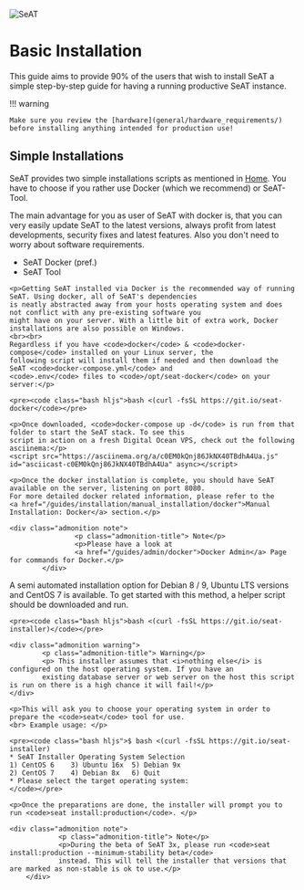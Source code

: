 ![SeAT](https://i.imgur.com/aPPOxSK.png)

# Basic Installation

This guide aims to provide 90% of the users that wish to install SeAT a simple step-by-step guide for having a running 
productive SeAT instance.

!!! warning

    Make sure you review the [hardware](general/hardware_requirements/) before installing anything intended for production use!

## Simple Installations

SeAT provides two simple installations scripts as mentioned in [Home](/index.md). You have to choose if you rather use
Docker (which we recommend) or SeAT-Tool.

The main advantage for you as user of SeAT with docker is, that you can very easily update SeAT to the latest versions,
always profit from latest developments, security fixes and latest features. Also you don't need to worry about software
requirements. 

<section class="mdc-tabs">
<ul class="mdc-tab-bar">
  <li class="mdc-tab active"><a role="tab" data-toggle="tab">SeAT Docker (pref.)</a></li>
  <li class="mdc-tab"><a role="tab" data-toggle="tab">SeAT Tool</a></li>
</ul>
<div class="mdc-panels">
<div role="tabpanel" class="mdc-panel active">

    <p>Getting SeAT installed via Docker is the recommended way of running SeAT. Using docker, all of SeAT's dependencies 
    is neatly abstracted away from your hosts operating system and does not conflict with any pre-existing software you 
    might have on your server. With a little bit of extra work, Docker installations are also possible on Windows.
    <br><br>
    Regardless if you have <code>docker</code> & <code>docker-compose</code> installed on your Linux server, the 
    following script will install them if needed and then download the SeAT <code>docker-compose.yml</code> and 
    <code>.env</code> files to <code>/opt/seat-docker</code> on your server:</p>
    
    <pre><code class="bash hljs">bash <(curl -fsSL https://git.io/seat-docker</code></pre>
    
    <p>Once downloaded, <code>docker-compose up -d</code> is run from that folder to start the SeAT stack. To see this 
    script in action on a fresh Digital Ocean VPS, check out the following asciinema:</p>
    <script src="https://asciinema.org/a/c0EM0kQnj86JkNX40TBdhA4Ua.js" id="asciicast-c0EM0kQnj86JkNX40TBdhA4Ua" async></script>
    
    <p>Once the docker installation is complete, you should have SeAT available on the server, listening on port 8080. 
    For more detailed docker related information, please refer to the 
    <a href="/guides/installation/manual_installation/docker">Manual Installation: Docker</a> section.</p> 
    
    <div class="admonition note">
                    <p class="admonition-title"> Note</p>
                    <p>Please have a look at 
                    <a href="/guides/admin/docker">Docker Admin</a> Page for commands for Docker.</p> 
            </div>

</div>
<div role="tabpanel" class="mdc-panel">
    <p>A semi automated installation option for Debian 8 / 9, Ubuntu LTS versions and CentOS 7 is available. To get 
    started with this method, a helper script should be downloaded and run.</p>
    

    <pre><code class="bash hljs">bash <(curl -fsSL https://git.io/seat-installer)</code></pre>
    
    <div class="admonition warning">
            <p class="admonition-title"> Warning</p>
            <p> This installer assumes that <i>nothing else</i> is configured on the host operating system. If you have an 
            existing database server or web server on the host this script is run on there is a high chance it will fail!</p>
    </div>
    
    <p>This will ask you to choose your operating system in order to prepare the <code>seat</code> tool for use.
    <br> Example usage: </p>
    
    <pre><code class="bash hljs">$ bash <(curl -fsSL https://git.io/seat-installer)
    * SeAT Installer Operating System Selection
    1) CentOS 6    3) Ubuntu 16x  5) Debian 9x
    2) CentOS 7    4) Debian 8x   6) Quit
    * Please select the target operating system:
    </code></pre>
    
    <p>Once the preparations are done, the installer will prompt you to run <code>seat install:production</code>. </p>
    
    <div class="admonition note">
                <p class="admonition-title"> Note</p>
                <p>During the beta of SeAT 3x, please run <code>seat install:production --minimum-stability beta</code> 
                instead. This will tell the installer that versions that are marked as non-stable is ok to use.</p>
        </div>

</div>
</section>
